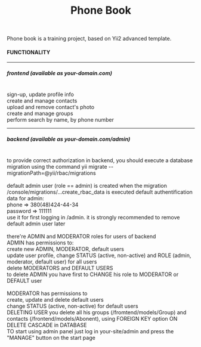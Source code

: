 <p align="center">
    <h1 align="center">Phone Book</h1>
    <br>
</p>

<p>Phone book is a training project, based on Yii2 advanced template.</p>


<h4>FUNCTIONALITY</h4>
<hr>

<p>
<h5>frontend (available as your-domain.com)</h5>
<br>
   sign-up, update profile info<br>
   create and manage contacts<br>
   upload and remove contact's photo<br>
   create and manage groups<br>
   perform search by name, by phone number<br>
</p>
<hr>
<p>
<h5>backend (available as your-domain.com/admin)</h5>
<br>
    to provide correct authorization in backend, you should execute a database
    migration using the command
    yii migrate --migrationPath=@yii/rbac/migrations <br><br>
    default admin user (role == admin) is created when the migration /console/migrations/...create_rbac_data is executed
    default authentification data for admin:<br>
    phone => 380(48)424-44-34<br>
    password => 111111<br>
    use it for first logging in /admin. it is strongly recommended to remove default admin user later<br><br>
    there're ADMIN and MODERATOR roles for users of backend<br>
    ADMIN has permissions to:<br>
        create new ADMIN, MODERATOR, default users<br>
        update user profile, change STATUS (active, non-active) and ROLE (admin, moderator, default user) for all users<br>
        delete MODERATORS and DEFAULT USERS<br>
        to delete ADMIN you have first to CHANGE his role to MODERATOR or DEFAULT user<br><br>
    MODERATOR has permissions to <br>
        create, update and delete default users<br>
        change STATUS (active, non-active) for default users<br>
    DELETING USER you delete all his groups (/fromtend/models/Group) and contacts (/frontend/models/Abonent), using FOREIGN KEY option ON DELETE CASCADE in DATABASE<br>
    TO start using admin panel just log in your-site/admin and press the "MANAGE" button on the start page<br>
</p>

